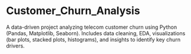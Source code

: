 # Customer_Churn_Analysis
A data-driven project analyzing telecom customer churn using Python (Pandas, Matplotlib, Seaborn). Includes data cleaning, EDA, visualizations (bar plots, stacked plots, histograms), and insights to identify key churn drivers.
